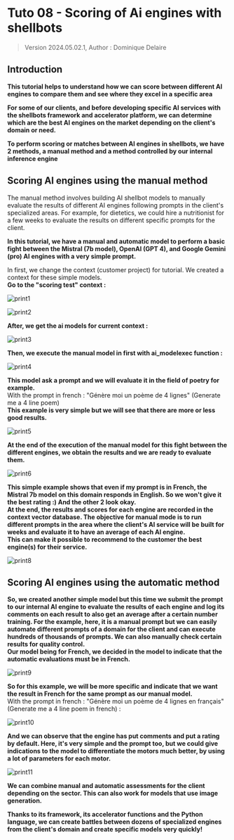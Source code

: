 # Tuto 08 - Scoring of Ai engines with shellbots
> Version 2024.05.02.1, Author : Dominique Delaire

## Introduction
**This tutorial helps to understand how we can score between different AI engines to compare them and see where they excel in a specific area**

**For some of our clients, and before developing specific AI services with the shellbots framework and accelerator platform, we can determine which are the best AI engines on the market depending on the client's domain or need.**

**To perform scoring or matches between AI engines in shellbots, we have 2 methods, a manual method and a method controlled by our internal inference engine**

## Scoring AI engines using the manual method

The manual method involves building AI shellbot models to manually evaluate the results of different AI engines following prompts in the client's specialized areas. For example, for dietetics, we could hire a nutritionist for a few weeks to evaluate the results on different specific prompts for the client.

**In this tutorial, we have a manual and automatic model to perform a basic fight between the Mistral (7b model), OpenAI (GPT 4), and Google Gemini (pro) AI engines with a very simple prompt.**

In first, we change the context (customer project) for tutorial. We created a context for these simple models.   
**Go to the "scoring test" context :**

![print1](https://github.com/nuage365/Shellbots.ai/assets/102873102/bc3b77a6-dcdb-4d78-a158-2965f293cfed)

![print2](https://github.com/nuage365/Shellbots.ai/assets/102873102/34bea790-c023-4027-8fab-a949268ffdd3)

**After, we get the ai models for current context :**

![print3](https://github.com/nuage365/Shellbots.ai/assets/102873102/9d4bb39f-3dfe-4eb9-9f5c-2abc052b85dd)

**Then, we execute the manual model in first with ai_modelexec function :** 

![print4](https://github.com/nuage365/Shellbots.ai/assets/102873102/97964c4e-c746-48e0-8512-e1fb4b0f3fd0)

**This model ask a prompt and we will evaluate it in the field of poetry for example.**   
With the prompt in french : "Génère moi un poème de 4 lignes" (Generate me a 4 line poem)   
**This example is very simple but we will see that there are more or less good results.**

![print5](https://github.com/nuage365/Shellbots.ai/assets/102873102/60c5c3ae-945c-401f-8f01-d1cf1319ad07)

**At the end of the execution of the manual model for this fight between the different engines, we obtain the results and we are ready to evaluate them.**

![print6](https://github.com/nuage365/Shellbots.ai/assets/102873102/f64c22c8-652a-425c-a0f7-e8e067dea028)

**This simple example shows that even if my prompt is in French, the Mistral 7b model on this domain responds in English. So we won't give it the best rating :) And the other 2 look okay.**   
**At the end, the results and scores for each engine are recorded in the context vector database. The objective for manual mode is to run different prompts in the area where the client's AI service will be built for weeks and evaluate it to have an average of each AI engine.**   
**This can make it possible to recommend to the customer the best engine(s) for their service.**

![print8](https://github.com/nuage365/Shellbots.ai/assets/102873102/ea783c80-c464-4b87-81e2-38af8d41f075)

## Scoring AI engines using the automatic method
**So, we created another simple model but this time we submit the prompt to our internal AI engine to evaluate the results of each engine and log its comments on each result to also get an average after a certain number training. For the example, here, it is a manual prompt but we can easily automate different prompts of a domain for the client and can execute hundreds of thousands of prompts. We can also manually check certain results for quality control.**   
**Our model being for French, we decided in the model to indicate that the automatic evaluations must be in French.**

![print9](https://github.com/nuage365/Shellbots.ai/assets/102873102/8af006f8-8cd7-4fbc-813e-2124e071b427)

**So for this example, we will be more specific and indicate that we want the result in French for the same prompt as our manual model.**   
With the prompt in french : "Génère moi un poème de 4 lignes en français" (Generate me a 4 line poem in french) :  

![print10](https://github.com/nuage365/Shellbots.ai/assets/102873102/b0e70958-2533-4b2b-80de-1f236c889a1b)

**And we can observe that the engine has put comments and put a rating by default. Here, it's very simple and the prompt too, but we could give indications to the model to differentiate the motors much better, by using a lot of parameters for each motor.**

![print11](https://github.com/nuage365/Shellbots.ai/assets/102873102/7420700d-a07d-47fd-ba1e-0d02e0f93e50)

**We can combine manual and automatic assessments for the client depending on the sector. This can also work for models that use image generation.**

**Thanks to its framework, its accelerator functions and the Python language, we can create battles between dozens of specialized engines from the client's domain and create specific models very quickly!**



